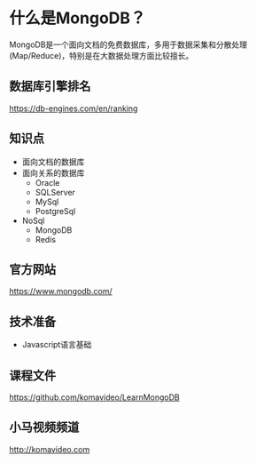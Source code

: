 什么是MongoDB？
==============

MongoDB是一个面向文档的免费数据库，多用于数据采集和分散处理(Map/Reduce)，特别是在大数据处理方面比较擅长。

## 数据库引擎排名

https://db-engines.com/en/ranking

## 知识点

* 面向文档的数据库
* 面向关系的数据库
  + Oracle
  + SQLServer
  + MySql
  + PostgreSql
* NoSql
  + MongoDB
  + Redis

## 官方网站

https://www.mongodb.com/

## 技术准备

* Javascript语言基础

## 课程文件

https://github.com/komavideo/LearnMongoDB

## 小马视频频道

http://komavideo.com
